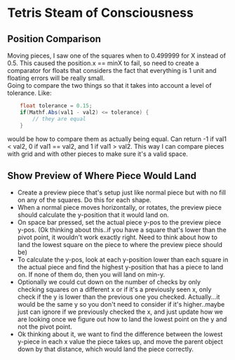 # Tetris Steam of Consciousness

## Position Comparison

Moving pieces, I saw one of the squares when to 0.499999 for X instead of 0.5. This caused the position.x == minX to fail, so need to create a comparator for floats that considers the fact that everything is 1 unit and floating errors will
be really small.  
Going to compare the two things so that it takes into account a level of tolerance. Like:

``` c#
    float tolerance = 0.15;
    if(Mathf.Abs(val1 - val2) <= tolerance) {
        // they are equal
    } 
```

would be how to compare them as actually being equal. Can return -1 if val1 < val2, 0 if val1 == val2, and 1 if val1 > val2.  This way I can compare pieces with grid and with other pieces to make sure it's a valid space.

## Show Preview of Where Piece Would Land

- Create a preview piece that's setup just like normal piece but with no fill on any of the squares. Do this for each shape.
- When a normal piece moves horizontally, or rotates, the preview piece should calculate the y-position that it would land on.
- On space bar pressed, set the actual piece y-pos to the preview piece y-pos. (Ok thinking about this..if you have a square that's lower than the pivot point, it wouldn't work exactly right.  Need to think about how to land the lowest square on the piece to where the preview piece should be)
- To calculate the y-pos, look at each y-position lower than each square in the actual piece and find the highest y-position that has a piece to land on.  If none of them do, then you will land on min-y.
- Optionally we could cut down on the number of checks by only checking squares on a different x or if it's a previously seen x, only check if the y is lower than the previous one you checked.  Actually...it would be the same y so you don't need to consider if it's higher..maybe just can ignore if we previously checked the x, and just update how we are looking once we figure out how to land the lowest point on the y and not the pivot point.
- Ok thinking about it, we want to find the difference between the lowest y-piece in each x value the piece takes up, and move the parent object down by that distance, which would land the piece correctly.
